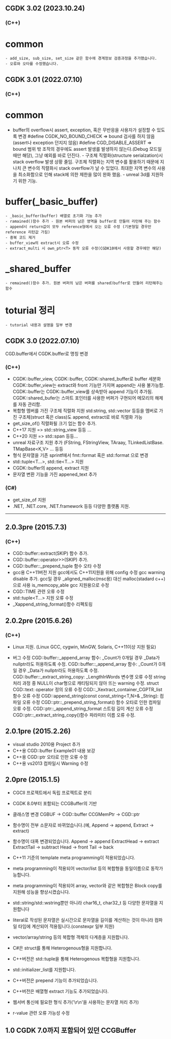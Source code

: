 ## CGDK 3.02 (2023.10.24)
   ### (C++)
   # common
    - add_size, sub_size, set_size 같은 함수에 경계정보 검증과정을 추가했습니다.
    - 오류와 오타를 수정했습니다.

## CGDK 3.01 (2022.07.10)
   ### (C++)
   # common
   - buffer의 overflow시 assert, exception, 혹은 무반응을 사용자가 설정할 수 있도록 변경
      #define CGDK_NO_BOUND_CHECK => bound 검사를 하지 않음(assert나 exception 던지지 않음)
      #define CGD_DISABLE_ASSERT => bound 범위 밖 조작의 경우에도 assert 발생를 발생하지 않는다.(Debug 모드일 때만 해당), 그냥 예외를 바로 던진다.
    - 구조체 직렬화(structure serialzation)시 stack overflow 발생 상황 줄임.
      구조체 직렬화는 지역 변수를 활용하기 때문에 지나치 큰 변수의 직렬화시 stack overflow가 날 수 있었다.
      최대한 지역 변수의 사용을 최소화함으로 인해 stack에 의한 제한을 많이 완화 했음.
    - unreal 3d를 지원하기 위한 기능.

  # buffer(_basic_buffer)
    - _basic_buffer(buffer) 배열로 초기화 기능 추가
    - ramained()함수 추가 - 원본 버퍼의 남은 영역을 buffer로 만들어 리턴해 주는 함수
    - append시 return값이 모두 reference형에서 오는 오류 수정 (기본형일 경우만 reference 리턴값 가짐)
    - 중복 코드 제거
    - buffer_view의 extract시 오류 수정
    - extract_multi 시 own_ptr<T> 동작 오류 수정(CGDK10에서 사용할 경우에만 해당)
  # _shared_buffer
    - remained()함수 추가. 원본 버퍼의 남은 버퍼를 shared)buffer로 만들어 리턴해주는 함수

  # toturial 정리
    - tutorial 내용과 설명을 일부 변경

## CGDK 3.0 (2022.07.10)
CGD.buffer에서 CGDK.buffer로 명칭 변경
   ### (C++)
   - CGDK::buffer_view, CGDK::buffer, CGDK::shared_buffer로 buffer 세분화
     CGDK::buffer_view는 extract<T>와 front<T> 기능만 가지며 append<T>는 사용 불가능함.
     CGDK::buffer는 CGDK::buffer_view를 상속받아 append<T> 기능이 추가됨. 
     CGDK::shared_bufer는 스마트 포인터를 사용한 버퍼가 구현되어 메모리의 해제를 자동 관리함.
   - 복합형 멤버를 가진 구조체 직렬화 지원
     std:string, std::vector<T> 등등을 멤버로 가진 구조체(struct 혹은 class)도 append<T>, extract<T>로 바로 직렬화 가능
   - get_size_of<T>() 직렬화될 크기 업는 함수 추가.
   - C++17 지원 => std::string_view 등등 ...
   - C++20 지원 => std::span<T> 등등...
   - unreal 자료구조 지원 추가 (FString, FStringView, TAraay<T>, TLinkedListBase<T>. TMapBase<K,V> ... 등등
   - 형식 문자열을 기존 sprintf에서 fmt::format 혹은 std::format 으로 변경
   - std::tuple<T...>, std::tie<T...> 지원
   - CGDK::buffer의 append, extract 지원
   - 문자열 변환 기능을 가진 appened_text<T> 추가

  ### (C#) 
   - get_size_of<T> 지원
   - .NET, .NET.core, .NET.framework 등등 다양한 플랫폼 지원.

-------------------------------------------------------------------------------------
## 2.0.3pre (2015.7.3)
   ### (C++)
   - CGD::buffer::extract(SKIP) 함수 추가.
   - CGD::buffer::operator>>(SKIP) 추가.
   - CGD::buffer::_prepend_tuple 함수 오타 수정
   - gcc용 C++11버전 지원
     gcc에서도 C++11지원을 위해 config 수정
     gcc warning disable 추가.
     gcc일 경우 _aligned_malloc(msc용) 대신 malloc(stadard c++)으로 사용
     is_memcopy_able gcc 지원용으로 수정
   - CGD::TIME 관련 오류 수정
   - std::tuple<T...> 지원 오류 수정
   - _Xappend_string_format()함수 리펙토링

## 2.0.2pre (2015.6.26)
   ### (C++)
   - Linux 지원. (Linux GCC, cygwin, MinGW, Solaris,  C++11이상 지원 필요)

   - 버그 수정
     CGD::buffer::_append_array 함수: _Count가 0개일 경우 _Data가 nullptr라도 허용하도록 수정.
     CGD::buffer::_append_array 함수: _Count가 0개일 경우 _Data가 nullptr라도 허용하도록 수정.
     CGD::buffer::_extract_string_copy: _LengthInWords 변수명 오류 수정
     string 처리 과정 중 NULL이 char형으로 캐티팅되지 않아 뜨는 warning 수정.
     struct CGD::text<T>: operator 정의 오류 수정
     CGD::_Xextract_container_CGPTR_list 함수 오류 수정
     CGD::append_string(const const_string<T,N>& _String): 컴파일 오류 수정
     CGD::ptr::_prepend_string_format() 함수 오타로 인한 컴파일 오류 수정.
     CGD::ptr::_append_string_format 스트링 길이 계산 오류 수정
     CGD::ptr::_extract_string_copy()함수 파라미터 이름 오류 수정.

## 2.0.1pre (2015.2.26)
   - visual studio 2010용 Project 추가
   - C++용 CGD::buffer Example01 내용 보강
   - C++용 CGD::ptr 오타로 인한 오류 수정
   - C++용 vs2013 컴파일시 Warning 수정

## 2.0pre (2015.1.5) 
   - CGCII 프로젝트에서 독립 프로젝트로 분리
   - CGDK 8.0부터 포함되는 CCGBuffer의 기반
   - 클래스명 변경
     CGBUF     -> CGD::buffer 
     CCGMemPtr -> CGD::ptr

   - 함수명이 전부 소문자로 바뀌었습니다.(예, Append -> append, Extract -> extract)
   - 함수명이 대폭 변경되었습니다.
       Append<T>      -> append<T>
       ExtractHead<T> -> extract<T>
       ExtractTail<T> -> subtract<T>
       Head<T>        -> front<T>
       Tail<T>        -> back<T>

   - C++11 기준의 template meta programming이 적용되었습니다.
   - meta programming이 적용되어 vector/list 등의 복합형을 동일이름으로 동작가능합니다.
   - meta programming이 적용되어 array, vector<T>와 같은 복합형은 
     Block copy를 지원해 성능을 향상시켰습니다.
   - std::string/std::wstring뿐만 아니라 char16_t, char32_t 등 다양한
     문자열을 지원합니다
   - literal로 작성된 문자열은 실시간으로 문자열을 길이를 계산하는 것이
     아니라 컴파일 타임에 계산되어 적용됩니다.(constexpr 일부 지원)
   - vector/array/string 등의 복합형 객체의 다계층을 지원합니다.
   - C#은 struct를 통해 Heterogenous형을 지원합니다.
   - C++버전은 std::tuple을 통해 Heterogenous 복합형을 지원합니다.
   - std::initializer_list를 지원합니다.
   - C++버전은 prepend 기능이 추가되었습니다.
   - C++버전은 배열형 extract 기능도 추가되었습니다.
   - 웹서버 통신에 필요한 형식 추가('\r\n'을 사용하는 문자열 처리 추가)
   - r-value 관련 오류 가능성 수정

## 1.0   CGDK 7.0까지 포함되어 있던 CCGBuffer